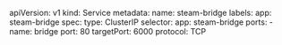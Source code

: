 apiVersion: v1
kind: Service
metadata:
  name: steam-bridge
  labels:
    app: steam-bridge
spec:
  type: ClusterIP
  selector:
    app: steam-bridge
  ports:
    - name: bridge
      port: 80
      targetPort: 6000
      protocol: TCP
